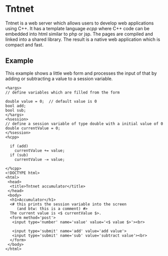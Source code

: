 Tntnet
======

Tntnet is a web server which allows users to develop web applications using C++.
It has a template language *ecpp* where C++ code can be embedded into html
similar to php or jsp. The pages are compiled and linked into a shared library.
The result is a native web application which is compact and fast.

Example
-------

This example shows a little web form and processes the input of that by adding
or subtracting a value to a session variable.

    <%args>
    // define variables which are filled from the form

    double value = 0;  // default value is 0
    bool add;
    bool sub;
    </%args>
    <%session>
    // define a session variable of type double with a initial value of 0
    double currentValue = 0;
    </%session>
    <%cpp>

      if (add)
        currentValue += value;
      if (sub)
        currentValue -= value;

    </%cpp>
    <!DOCTYPE html>
    <html>
     <head>
      <title>Tntnet accumulator</title>
     </head>
     <body>
      <h1>Accumulator</h1>
      <# this prints the session variable into the screen
         (and btw: this is a comment) #>
      The current value is <$ currentValue $>.
      <form method='post'>
       <input type='number' name='value' value='<$ value $>'><br>

       <input type='submit' name='add' value='add value'>
       <input type='submit' name='sub' value='subtract value'><br>
      </form>
     </body>
    </html>
